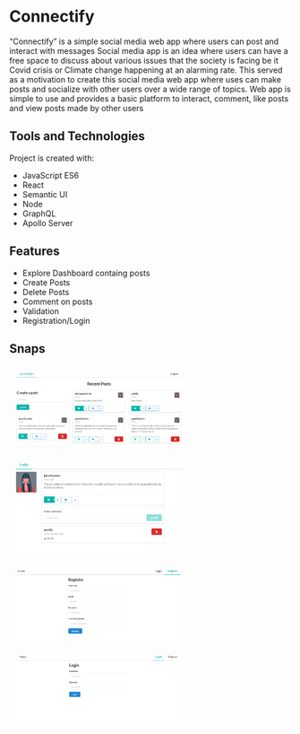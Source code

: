 # Connectify

“Connectify” is a simple social media web app where users can post and interact with messages
Social media app is an idea where users can have a free space to discuss about various issues that the society is facing be it Covid 
crisis or Climate change happening at an alarming rate. This served as a motivation to create this social media web app where uses can make posts and socialize with other users over a wide range of topics. Web app is simple to use and provides a basic platform to interact, comment, like posts and view posts made by other users

## Tools and Technologies

Project is created with:
* JavaScript ES6
* React
* Semantic UI
* Node
* GraphQL
* Apollo Server

## Features

* Explore Dashboard containg posts
* Create Posts
* Delete Posts
* Comment on posts
* Validation
* Registration/Login


## Snaps
        
<img src="/ss/dashboard.png" width="300" title="Home Screen" hspace="10" vspace="10">  <img src="/ss/singlepost.png" width="300" title="Post Screen" hspace="10" vspace="10">  <img src="/ss/register.png" width="300" title="Registerr" hspace="10" vspace="10">  <img src="/ss/login.png" width="300" title="Login" hspace="10" vspace="10">



